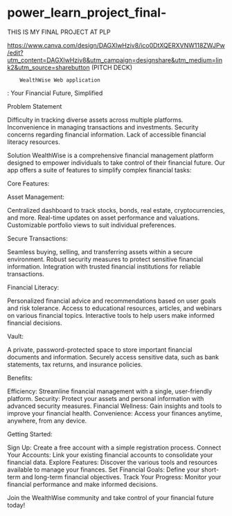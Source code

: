 # power_learn_project_final-
THIS IS MY FINAL PROJECT AT PLP

https://www.canva.com/design/DAGXlwHziv8/ico0DtXQERXVNW118ZWJPw/edit?utm_content=DAGXlwHziv8&utm_campaign=designshare&utm_medium=link2&utm_source=sharebutton (PITCH DECK)

        WealthWise Web application

: Your Financial Future, Simplified

Problem Statement

Difficulty in tracking diverse assets across multiple platforms.
Inconvenience in managing transactions and investments.
Security concerns regarding financial information.
Lack of accessible financial literacy resources.


Solution
WealthWise is a comprehensive financial management platform designed to empower individuals to take control of their financial future. Our app offers a suite of features to simplify complex financial tasks:

Core Features:

Asset Management:

Centralized dashboard to track stocks, bonds, real estate, cryptocurrencies, and more.
Real-time updates on asset performance and valuations.
Customizable portfolio views to suit individual preferences.


Secure Transactions:

Seamless buying, selling, and transferring assets within a secure environment.
Robust security measures to protect sensitive financial information.
Integration with trusted financial institutions for reliable transactions.


Financial Literacy:

Personalized financial advice and recommendations based on user goals and risk tolerance.
Access to educational resources, articles, and webinars on various financial topics.
Interactive tools to help users make informed financial decisions.


Vault:

A private, password-protected space to store important financial documents and information.
Securely access sensitive data, such as bank statements, tax returns, and insurance policies.


Benefits:

Efficiency: Streamline financial management with a single, user-friendly platform.
Security: Protect your assets and personal information with advanced security measures.
Financial Wellness: Gain insights and tools to improve your financial health.
Convenience: Access your finances anytime, anywhere, from any device.


Getting Started:

Sign Up: Create a free account with a simple registration process.
Connect Your Accounts: Link your existing financial accounts to consolidate your financial data.
Explore Features: Discover the various tools and resources available to manage your finances.
Set Financial Goals: Define your short-term and long-term financial objectives.
Track Your Progress: Monitor your financial performance and make informed decisions.

Join the WealthWise community and take control of your financial future today!
